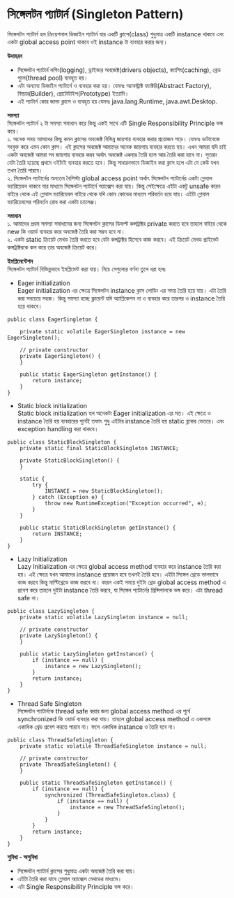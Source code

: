 # সিঙ্গেলটন প্যাটার্ন  (Singleton Pattern)               
সিঙ্গেলটন প্যাটার্ন হল ক্রিয়েশনাল ডিজাইন প্যাটার্ন যার একটি ক্লাসে(class) শুধুমাত্র একটি instance থাকবে এবং একটা global access point থাকবে ওই instance টা ব্যবহার করার জন্য।             

**উদাহরন**           
* সিঙ্গেলটন প্যাটার্ন  লগিং(logging), ড্রাইভার অবজেক্ট(drivers objects), ক্যাশিং(caching), থ্রেড পুলে(thread pool) ব্যবহৃত হয়।                       
* এটা অন্যান্য ডিজাইন প্যাটার্নে ও ব্যবহার করা হয়। যেমনঃ অ্যাবস্ট্রাক্ট ফ্যাক্টরি(Abstract Factory), বিল্ডার(Builder), প্রোটোটাইপ(Prototype) ইত্যাদি।                            
* এই প্যাটার্ন কোর জাভা ক্লাসে ও ব্যবহৃত হয় যেমনঃ java.lang.Runtime, java.awt.Desktop.         

**সমস্যা**                   
সিঙ্গেলটন প্যাটার্ন  ২ টা সমস্যা সমাধান করে কিন্তু একই সাথে এটি Single Responsibility Principle ভঙ্গ করে।                
১. অনেক সময় আমাদের কিছু কমন ক্লাসের অবজেক্ট বিভিন্ন জায়গায় ব্যবহার করার প্রয়োজন পড়ে। যেমনঃ ডাটাবেজে সংযুক্ত করে এমন কোন ক্লাস। এই ক্লাসের অবজেক্ট আমাদের অনেক জায়গায় ব্যবহার করতে হয়। এখন আমরা যদি চাই একটা অবজেক্ট আমরা সব জায়গায় ব্যবহার করব অর্থাৎ অবজেক্ট একবার তৈরি হলে আর তৈরি করা যাবে না। সুতরাং যেটা তৈরি হয়েছে প্রথমে ওইটাই ব্যবহার করতে হবে। কিন্তু সাধারনভাবে ডিজাইন করা ক্লাস হলে এটা যে কেউ যখন তখন তৈরি পারবে।                                   
২. সিঙ্গেলটন প্যাটার্নের অন্যতম বৈশিস্ট্য global access point অর্থাৎ সিঙ্গেলটন প্যাটার্নের একটা গ্লোবাল ভ্যারিয়েবল থাকবে যার মাধ্যমে সিঙ্গেলটন প্যাটার্নে অ্যাক্সেস করা যায়। কিন্তু সেইক্ষেত্রে এইটা একটু unsafe কারন বাইরে থেকে এই গ্লোবাল ভ্যারিয়েবল বাইরে থেকে যদি কোন কোডের মাধ্যমে পরিবর্তন হয়ে যায়। এইটা গ্লোবাল ভ্যারিয়েবলের পরিবর্তন রোধ করা একটা চ্যালেঞ্জ।                             

**সমাধান**   
১. আমাদের প্রথম সমস্যা সমাধানের জন্য সিঙ্গেলটন ক্লাসের ডিফল্ট কন্সট্রাক্টর private করতে হবে তাহলে বাইরে থেকে new কি ওয়ার্ড ব্যবহার করে অবজেক্ট তৈরি করা সম্ভব হবে না।               
২. একটা static ক্রিয়েট মেথড তৈরি করতে হবে যেটা কন্সট্রাক্টর হিসেবে কাজ করবে। এই ক্রিয়েট মেথড প্রাইভেট কন্সট্রাক্টরকে কল করে তার অবজেক্ট ক্রিয়েট করে।         

**ইমপ্লিমেন্টেশন**                                 
সিঙ্গেলটন প্যাটার্ন  বিভিন্নভাবে ইমপ্লিমেন্ট করা যায়। নিচে সেগুলোর বর্ণনা তুলে ধরা হলঃ  

* Eager initialization                  
Eager initialization এর ক্ষেত্রে সিঙ্গেলটন instance ক্লাস লোডিং এর সময় তৈরি হয়ে যায়। এটা তৈরি করা সবচেয়ে সহজ। কিন্তু সমস্যা হচ্ছে ক্লায়েন্ট যদি অ্যাপ্লিকেশন না ও ব্যবহার করে তারপর ও instance তৈরি হয়ে থাকবে।           
                
```eagar
public class EagerSingleton {

    private static volatile EagerSingleton instance = new EagerSingleton();

    // private constructor
    private EagerSingleton() {
    }

    public static EagerSingleton getInstance() {
        return instance;
    }
}
```

* Static block initialization                 
Static block initialization হল অনেকটা Eager initialization এর মত। এই ক্ষেত্রে ও instance তৈরি হয় ব্যবহারের পূর্বেই তফাৎ শুধু এইটার instance তৈরি হয় static ব্লকের ভেতরে।  এবং exception handling করা থাকবে।                          

```staticblock
public class StaticBlockSingleton {
    private static final StaticBlockSingleton INSTANCE;

    private StaticBlockSingleton() {
    }

    static {
        try {
            INSTANCE = new StaticBlockSingleton();
        } catch (Exception e) {
            throw new RuntimeException("Exception occurred", e);
        }
    }

    public static StaticBlockSingleton getInstance() {
        return INSTANCE;
    }
}
```

* Lazy Initialization    
Lazy Initialization এর ক্ষেত্রে global access method ব্যবহার করে instance তৈরি করা হয়। এই ক্ষেত্রে যখন আমাদের instance প্রয়োজন হবে তখনই তৈরি হবে। এইটা সিঙ্গেল থ্রেডে ভালভাবে কাজ করবে কিন্তু মাল্টিথ্রেডে কাজ করবে না। কারন একই সময়ে দুইটা থ্রেড global access method এ প্রবেশ করে তাহলে দুইটা instance তৈরি করবে, যা সিঙ্গেল প্যাটার্নের প্রিন্সিপালকে ভঙ্গ করে। এটা thread safe না। 

```lazy
public class LazySingleton {
    private static volatile LazySingleton instance = null;

    // private constructor
    private LazySingleton() {
    }

    public static LazySingleton getInstance() {
        if (instance == null) {
            instance = new LazySingleton();
        }
        return instance;
    }
}
```

* Thread Safe Singleton                 
সিঙ্গেলটন প্যাটার্নকে thread safe করার জন্য global access method এর পূর্বে synchronized কি ওয়ার্ড ব্যবহার করা যায়। তাহলে global access method এ একসঙ্গে একাধিক থ্রেড প্রবেশ করতে পারবে না। ফলে একাধিক instance ও তৈরি হবে না।           

```threadsafe
public class ThreadSafeSingleton {
    private static volatile ThreadSafeSingleton instance = null;

    // private constructor
    private ThreadSafeSingleton() {
    }

    public static ThreadSafeSingleton getInstance() {
        if (instance == null) {
            synchronized (ThreadSafeSingleton.class) {
                if (instance == null) {
                    instance = new ThreadSafeSingleton();
                }
            }
        }
        return instance;
    }
}
```


**সুবিধা - অসুবিধা**                  
* সিঙ্গেলটন প্যাটার্ন ক্লাসের শুধুমাত্র একটা অবজেক্ট তৈরি করা যায়। 
* এইটা তৈরি করা যাবে গ্লোবাল অ্যাক্সেস মেথডের মাধ্যমে।                                      
* এটা Single Responsibility Principle ভঙ্গ করে। 